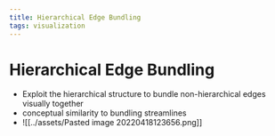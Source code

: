```yaml
---
title: Hierarchical Edge Bundling
tags: visualization
---
```


# Hierarchical Edge Bundling
- Exploit the hierarchical structure to bundle non-hierarchical edges visually together
- conceptual similarity to bundling streamlines
- ![[../assets/Pasted image 20220418123656.png]]














































